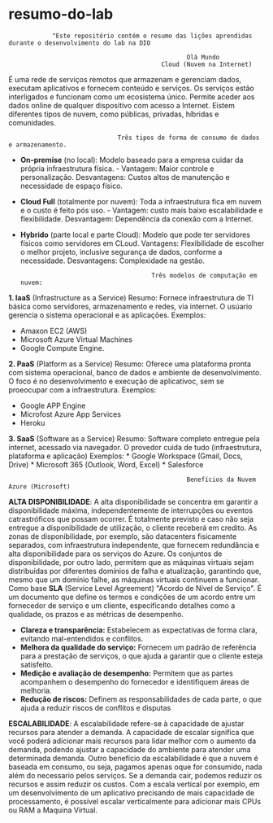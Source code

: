 # resumo-do-lab
                "Este repositório contém o resumo das lições aprendidas durante o desenvolvimento do lab na DIO

                                                     Olá Mundo
                                              Cloud (Nuvem na Internet)
É uma rede de serviços remotos que armazenam e gerenciam dados, executam aplicativos e fornecem conteúdo e serviços. 
Os serviços estão interligados e funcionam como um ecosistema único. Permite aceder aos dados online de qualquer dispositivo com acesso a Internet.
Eistem diferentes tipos de nuvem, como públicas, privadas, híbridas e comunidades. 

                                  Três tipos de forma de consumo de dados e armazenamento. 
* **On-premise** (no local): Modelo baseado para a empresa cuidar da própria infraestrutura física. - Vantagem: Maior controle e personalização. Desvantagens: Custos altos de manutenção e necessidade de espaço físico.
* **Cloud Full** (totalmente por nuvem): Toda a infraestrutura fica em nuvem e o custo é feito pós uso. - Vantagem: custo mais baixo escalabilidade e flexibilidade. Desvantagem: Dependência da conexão com a Internet. 
* **Hybrido** (parte local e parte Cloud): Modelo que pode ter servidores físicos como servidores em CLoud. Vantagens: Flexibilidade de escolher o melhor projeto, inclusive segurança de dados, conforme a necessidade. Desvantagens: Complexidade na gestão.

                                          Três modelos de computação em nuvem: 
**1. IaaS** (Infrastructure as a Service)
   Resumo: Fornece infraestrutura de TI básica como servidores, armazenamento e redes, via internet. O usúario gerencia o sistema operacional e as aplicações. 
   Exemplos:
   * Amaxon EC2 (AWS)
   * Microsoft Azure Virtual Machines
   * Google Compute Engine. 

**2. PaaS** (Platform as a Service)
   Resumo: Oferece uma plataforma pronta com sistema operacional, banco de dados e ambiente de desenvolvimento. O foco é no desenvolvimento e execução de aplicativoc, sem se proeocupar com a infraestrutura.
   Exemplos:
   * Google APP Engine
   * Microfost Azure App Services
   * Heroku
     
**3. SaaS** (Software as a Service)
    Resumo: Software completo entregue pela internet, acessado via navegador. O provedor cuida de tudo (infraestrutura, plataforma e aplicação)
    Exemplos:
    * Google Workspace (Gmail, Docs, Drive)
    * Microsoft 365 (Outlook, Word, Excel)
    * Salesforce
   
                                                     Benefícios da Nuvem Azure (Microsoft)
      
**ALTA DISPONIBILIDADE**: A alta disponibilidade se concentra em garantir a disponibilidade máxima, independentemente de interrupções ou eventos catrastróficos que possam ocorrer. É totalmente previsto e caso não seja entregue a disponibilidade de utilização, o cliente receberá em credito.
As zonas de disponibilidade, por exemplo, são datacenters fisicamente separados, com infraestrutura independente, que fornecem redundância e alta disponibilidade para os serviços do Azure. Os conjuntos de disponibilidade, por outro lado, permitem que as máquinas virtuais sejam distribuídas por diferentes domínios de falha e atualização, garantindo que, mesmo que um domínio falhe, as máquinas virtuais continuem a funcionar.
Como base **SLA** (Service Level Agreement) "Acordo de Nível de Serviço". É um documento que define os termos e condições de um acordo entre um fornecedor de serviço e um cliente, especificando detalhes como a qualidade, os prazos e as métricas de desempenho.
* **Clareza e transparência:**
Estabelecem as expectativas de forma clara, evitando mal-entendidos e conflitos. 
* **Melhora da qualidade do serviço:**
Fornecem um padrão de referência para a prestação de serviços, o que ajuda a garantir que o cliente esteja satisfeito. 
* **Medição e avaliação de desempenho:**
Permitem que as partes acompanhem o desempenho do fornecedor e identifiquem áreas de melhoria. 
* **Redução de riscos:**
Definem as responsabilidades de cada parte, o que ajuda a reduzir riscos de conflitos e disputas


**ESCALABILIDADE**: A escalabilidade refere-se à capacidade de ajustar recursos para atender a demanda. A capacidade de escalar significa que você poderá adicionar mais recursos para lidar melhor com o aumento da demanda, podendo ajustar a capacidade do ambiente para atender uma determinada demanda.
Outro benefício da escalabilidade é que a nuvem é baseada em consumo, ou seja, pagamos apenas oque for consumido, nada além do necessario pelos serviços. Se a demanda cair, podemos  reduzir os recursos e assim reduzir os custos.
Com a escala vertical por exemplo, em um desenvolvimento de um aplicativo precisando de mais capacidade de processamento, é possível escalar verticalmente para adicionar mais CPUs ou RAM a Maquina Virtual. 

 
